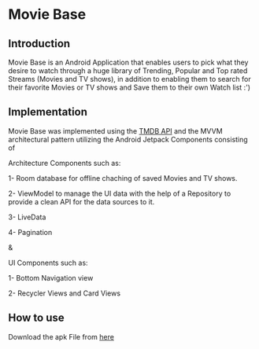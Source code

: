 # Movie Base

## Introduction
Movie Base is an Android Application that enables users to pick what they desire to watch through a huge library of Trending, Popular and 
Top rated Streams (Movies and TV shows), in addition to enabling them to search for their favorite Movies or TV shows and Save them to their own Watch list :')

## Implementation

Movie Base was implemented using the <a href="https://developers.themoviedb.org/3">TMDB API</a> and the MVVM architectural pattern utilizing the Android Jetpack Components consisting of

Architecture Components such as:

1- Room database for offline chaching of saved Movies and TV shows.

2- ViewModel to manage the UI data with the help of a Repository to provide a clean API for the data sources to it.

3- LiveData

4- Pagination  

&

UI Components such as:

1- Bottom Navigation view

2- Recycler Views and Card Views

## How to use
Download the apk File from <a href="https://github.com/AbdoRewaished/movie-base/releases/download/v1/stream_base.apk">here</a>



